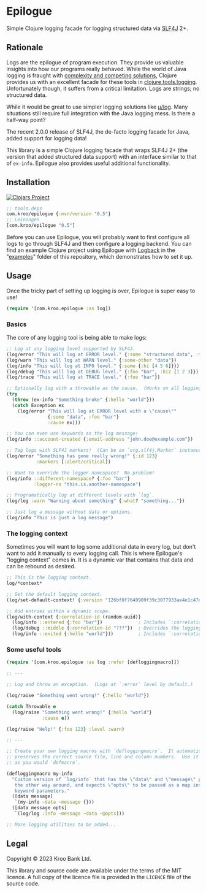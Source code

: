 # Epilogue

Simple Clojure logging facade for logging structured data via [SLF4J][] 2+.

[SLF4J]: https://www.slf4j.org/


## Rationale

Logs are the epilogue of program execution.  They provide us valuable insights into how our programs really behaved.  While the world of Java logging is fraught with [complexity and competing solutions][Logging in Clojure], Clojure provides us with an excellent facade for these tools in [clojure.tools.logging][].  Unfortunately though, it suffers from a critical limitation.  Logs are strings; no structured data.

While it would be great to use simpler logging solutions like [μ/log][mulog].  Many situations still require full integration with the Java logging mess.  Is there a half-way point?

The recent 2.0.0 release of SLF4J, the de-facto logging facade for Java, added
support for logging data!

This library is a simple Clojure logging facade that wraps SLF4J 2+ (the version that added structured data support) with an interface similar to that of `ex-info`.  Epilogue also provides useful additional functionality.

[Logging in Clojure]: https://lambdaisland.com/blog/2020-06-12-logging-in-clojure-making-sense-of-the-mess
[clojure.tools.logging]: https://github.com/clojure/tools.logging
[mulog]: https://github.com/BrunoBonacci/mulog


## Installation

[![Clojars Project](https://img.shields.io/clojars/v/com.kroo/epilogue.svg)](https://clojars.org/com.kroo/epilogue)

```clojure
;; tools.deps
com.kroo/epilogue {:mvn/version "0.5"}
;; Leiningen
[com.kroo/epilogue "0.5"]
```

Before you can use Epilogue, you will probably want to first configure all logs to go through SLF4J and then configure a logging backend.  You can find an example Clojure project using Epilogue with [Logback][] in the "[examples](/examples/logback)" folder of this repository, which demonstrates how to set it up.

[Logback]: https://logback.qos.ch


## Usage

Once the tricky part of setting up logging is over, Epilogue is super easy to use!

```clojure
(require '[com.kroo.epilogue :as log])
```


### Basics

The core of any logging tool is being able to make logs:

```clojure
;; Log at any logging level supported by SLF4J.
(log/error "This will log at ERROR level." {:some "structured data", :to-add-to "the log"})
(log/warn "This will log at WARN level." {:some-other "data"})
(log/info "This will log at INFO level." {:some {:hi [4 5 6]}})
(log/debug "This will log at DEBUG level." {:foo "bar", :biz [1 2 3]})
(log/trace "This will log at TRACE level." {:foo "bar"})

;; Optionally log with a throwable as the cause.  (Works on all logging levels.)
(try
  (throw (ex-info "Something broke" {:hello "world"}))
  (catch Exception ex
    (log/error "This will log at ERROR level with a \"cause\""
               {:some "data", :foo "bar"}
               :cause ex)))

;; You can even use keywords as the log message!
(log/info ::account-created {:email-address "john.doe@example.com"})

;; Tag logs with SLF4J markers!  (Can be an `org.slf4j.Marker` instance, a string or a keyword.)
(log/error "Something has gone really wrong!" {:id 123}
           :markers [:alert/critical])

;; Want to override the logger namespace?  No problem!
(log/info ::different-namespace? {:foo "bar"}
          :logger-ns "this.is.another-namespace")

;; Programatically log at different levels with `log`.
(log/log :warn "Warning about something" {:what? "something..."})

;; Just log a message without data or options.
(log/info "This is just a log message")
```


### The logging context

Sometimes you will want to log some additional data in every log, but don't want to add it manually to every logging call.  This is where Epilogue's "logging context" comes in.  It is a dynamic var that contains that data and can be rebound as desired.

```clojure
;; This is the logging context.
log/*context*

;; Set the default logging context.
(log/set-default-context! {:version "126bf8f7640989f39c3077933ae4e1c47e0a04eef"})

;; Add entries within a dynamic scope.
(log/with-context {:correlation-id (random-uuid)}
  (log/info ::entered {:foo "bar"})             ; Includes `:correlation-id`.
  (log/debug ::middle {:correlation-id "???"})  ; Overrides the logging context `:correlation-id` with its own.
  (log/info ::exited {:hello "world"}))         ; Includes `:correlation-id`.
```


### Some useful tools

```clojure
(require '[com.kroo.epilogue :as log :refer [defloggingmacro]])

;; ---

;; Log and throw an exception.  (Logs at `:error` level by default.)

(log/raise "Something went wrong!" {:hello "world"})

(catch Throwable e
  (log/raise "Something went wrong!" {:hello "world"}
             :cause e))

(log/raise "Help!" {:foo 123} :level :warn)

;; ---

;; Create your own logging macros with `defloggingmacro`.  It automatically
;; preserves the correct source file, line and column numbers.  Use it exactly
;; as you would `defmacro`.

(defloggingmacro my-info
  "Custom version of `log/info` that has the \"data\" and \"message\" params
   the other way around, and expects \"opts\" to be passed as a map instead of
   keyword parameters."
  ([data message]
   `(my-info ~data ~message {}))
  ([data message opts]
   `(log/log :info ~message ~data ~@opts)))

;; More logging utilities to be added...
```


## Legal

Copyright © 2023 Kroo Bank Ltd.

This library and source code are available under the terms of the MIT licence.  A full copy of the licence file is provided in the `LICENCE` file of the source code.
